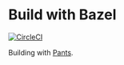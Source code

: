 # Build with Bazel

[![CircleCI](https://circleci.com/gh/sheeeng/omed-pants.png?style=shield&circle-token=df3dc5f6efbc2a267f7805f05a5e91d2878be9fd)](https://circleci.com/gh/sheeeng/omed-pants)

Building with [Pants](https://www.pantsbuild.org/).
